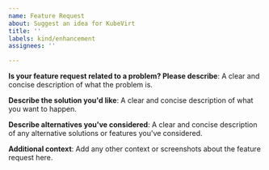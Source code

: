 ```yaml
---
name: Feature Request
about: Suggest an idea for KubeVirt
title: ''
labels: kind/enhancement
assignees: ''

---
```

<!-- Make sure that you visit our User Guide at https://kubevirt.io/user-guide.
-->

**Is your feature request related to a problem? Please describe**:
A clear and concise description of what the problem is.

**Describe the solution you'd like**:
A clear and concise description of what you want to happen.

**Describe alternatives you've considered**:
A clear and concise description of any alternative solutions or features you've considered.

**Additional context**:
Add any other context or screenshots about the feature request here.
